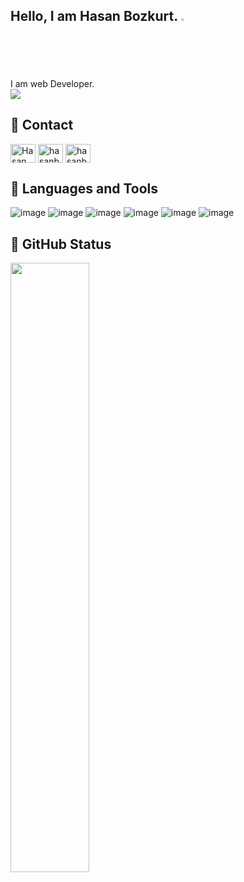 ## Hello, I am Hasan Bozkurt. <img src="https://media.giphy.com/media/hvRJCLFzcasrR4ia7z/giphy.gif" width="2%">

I am web Developer. <br/>
<img src="https://komarev.com/ghpvc/?username=hasanbozkurt&&style=flat-square" align="center" />

## 🔗 **Contact**
<a href="https://www.linkedin.com/in/hasanbozkurtua/" rel="nofollow"><img align="center" src="https://raw.githubusercontent.com/rahuldkjain/github-profile-readme-generator/master/src/images/icons/Social/linked-in-alt.svg" alt="Hasan Bozkurt" height="30" width="40" style="max-width: 100%;"></a>
<a href="https://twitter.com/hasanbozkurtua" rel="nofollow"><img align="center" src="https://raw.githubusercontent.com/rahuldkjain/github-profile-readme-generator/master/src/images/icons/Social/twitter.svg" alt="hasanbozkurtua" height="30" width="40" style="max-width: 100%;"></a>
<a href="https://instagram.com/hasanbozkurtua" rel="nofollow"><img align="center" src="https://raw.githubusercontent.com/rahuldkjain/github-profile-readme-generator/master/src/images/icons/Social/instagram.svg" alt="hasanbozkurtua" height="30" width="40" style="max-width: 100%;"></a>


## 🔖 **Languages and Tools**

![image](https://img.shields.io/badge/HTML5-E34F26?style=for-the-badge&logo=html5&logoColor=white)
![image](https://img.shields.io/badge/CSS3-1572B6?style=for-the-badge&logo=css3&logoColor=white)
![image](https://img.shields.io/badge/JavaScript-111111?style=for-the-badge&logo=javascript&logoColor=FFE300)
![image](https://img.shields.io/badge/PHP-777BB4?style=for-the-badge&logo=php&logoColor=white)
![image](https://img.shields.io/badge/Laravel-FF2D20?style=for-the-badge&logo=laravel&logoColor=white)
![image](https://img.shields.io/badge/C%23-239120?style=for-the-badge&logo=c-sharp&logoColor=white)

## 🔎 **GitHub Status**
<img src="https://github-readme-stats.vercel.app/api?username=hasanbozkurt&show_icons=true&theme=tokyonight" align="left" style="width: 50%" /><br/>
